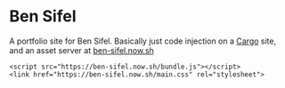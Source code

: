 # Ben Sifel
A portfolio site for Ben Sifel. Basically just code injection on a [Cargo](https://2.cargocollective.com/) site, and an asset server at [ben-sifel.now.sh](https://ben-sifel.now.sh/)

```
<script src="https://ben-sifel.now.sh/bundle.js"></script>
<link href="https://ben-sifel.now.sh/main.css" rel="stylesheet">
```
